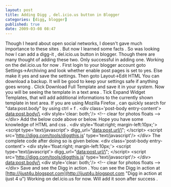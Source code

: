 ```yaml
---
layout: post
title: Adding Digg , del.icio.us button in Blogger
categories: [digg, blogger]
published: true
date: 2009-03-08 08:47
---
```

Though I heard about open social networks, I doesn't gave much importance to these sites . But now I learned some facts . So was looking how I can add a digg-it , del.icio.us button in blogger. Though there are many thought of adding these two. Only successful in adding one. Working on the del.icio.us for now .  First login to your blogger account goto Settings-\>Archiving and look whether enable post pages is set to yes. Else make it yes and save the settings.  Then goto Layout-\>Edit HTML  You can download a backup. It will be good to keep your settings safe if anything goes wrong . Click Download Full Template and save it in your system.  Now you will be seeing the template in a text area . Tick Expand Widget Templates, that will add additional informations to the currently shown template in text area.  If you are using Mozilla Firefox , can quickly search for "data:post.body" by using ctrl + f .  <div class='post-body entry-content'\> <data:post.body/\> <div style='clear: both;'/\> <!-- clear for photos floats --\> </div\>  Add the below code above or below. Hope you have some knowledge of HTML and css .  <div style='float:right; margin-left:10px;'\> <script type='text/javascript'\> digg\_url="<data:post.url/\>"; </script\> <script src='http://digg.com/tools/diggthis.js' type='text/javascript'/\> </div\>  The complete code after doing so is given below.  <div class='post-body entry-content'\> <div style='float:right; margin-left:10px;'\> <script type='text/javascript'\> digg\_url="<data:post.url/\>"; </script\> <script src='http://digg.com/tools/diggthis.js' type='text/javascript'/\> </div\> <data:post.body/\> <div style='clear: both;'/\> <!-- clear for photos floats --\> </div\>  Save and see the Digg in action .  You can see the Digg in action at [http://ijust4u.blogspot.com](http://ijust4u.blogspot.com "Digg in action at ijust 4 u")  Working on del.icio.us for now. Will add it soon after success .   
